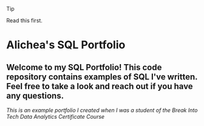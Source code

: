 >[!TIP]
>Read this first.


# Alichea's SQL Portfolio

## Welcome to my SQL Portfolio! This code repository contains examples of SQL I've written. Feel free to take a look and reach out if you have any questions.

*This is an example portfolio I created when I was a student of the Break Into Tech Data Analytics Certificate Course*
